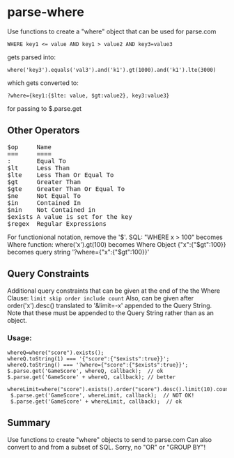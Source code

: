 # parse-where

Use functions to create a "where" object that can be used for parse.com

    WHERE key1 <= value AND key1 > value2 AND key3=value3

gets parsed into:

    where('key3').equals('val3').and('k1').gt(1000).and('k1').lte(3000)

which gets converted to:

    ?where={key1:{$lte: value, $gt:value2}, key3:value3}

for passing to $.parse.get

## Other Operators

<pre>
$op 	Name
=== 	====
:   	Equal To
$lt 	Less Than
$lte	Less Than Or Equal To
$gt 	Greater Than
$gte	Greater Than Or Equal To
$ne 	Not Equal To
$in 	Contained In
$nin	Not Contained in
$exists	A value is set for the key
$regex	Regular Expressions
</pre>

For functionional notation, remove the '$'. 
SQL: "WHERE x > 100" 
	becomes Where function: where('x').gt(100) 
	becomes Where Object {"x":{"$gt":100}} 
	becomes query string '?where={"x":{"$gt":100}}'

## Query Constraints

Additional query constraints that can be given at the end of the the Where Clause:
`limit skip order include count`
Also, can be given after order('x').desc() translated to '&limit=-x' appended to the Query String.
Note that these must be appended to the Query String rather than as an object.

### Usage:

    whereQ=where("score").exists();
    whereQ.toString(1) === '{"score":{"$exists":true}}';
    whereQ.toString() === '?where={"score":{"$exists":true}}';
    $.parse.get('GameScore', whereQ, callback);  // ok
    $.parse.get('GameScore' + whereQ, callback); // better
    
    whereLimit=where("score").exists().order("score").desc().limit(10).count();
     $.parse.get('GameScore', whereLimit, callback);  // NOT OK!
     $.parse.get('GameScore' + whereLimit, callback);  // ok

## Summary

Use functions to create "where" objects to send to parse.com
Can also convert to and from a subset of SQL. Sorry, no "OR" or "GROUP BY"!
